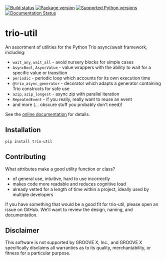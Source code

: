[![Build status](https://img.shields.io/circleci/build/github/groove-x/trio-util)](https://circleci.com/gh/groove-x/trio-util)
[![Package version](https://img.shields.io/pypi/v/trio-util.svg)](https://pypi.org/project/trio-util)
[![Supported Python versions](https://img.shields.io/pypi/pyversions/trio-util.svg)](https://pypi.org/project/trio-util)
[![Documentation Status](https://readthedocs.org/projects/trio-util/badge/?version=latest)](https://trio-util.readthedocs.io/en/latest/?badge=latest)

# trio-util

An assortment of utilities for the Python Trio async/await framework,
including:

  * `wait_any`, `wait_all` - avoid nursery blocks for simple cases
  * `AsyncBool`, `AsyncValue` - value wrappers with the ability to wait for
    a specific value or transition
  * `periodic` - periodic loop which accounts for its own execution
    time
  * `@trio_async_generator` - decorator which adapts a generator containing
     Trio constructs for safe use
  * `azip`, `azip_longest` - async zip with parallel iteration
  * `RepeatedEvent` - if you really, really want to reuse an event
  * and more (... obscure stuff you probably don't need)!

See the [online documentation](https://trio-util.readthedocs.io/en/latest/) for details.

## Installation

```shell
pip install trio-util
```

## Contributing

What attributes make a good utility function or class?

  * of general use, intuitive, hard to use incorrectly
  * makes code more readable and reduces cognitive load
  * already vetted for a length of time within a project, ideally used
    by multiple developers

If you have something that would be a good fit for trio-util, please
open an issue on GitHub.  We'll want to review the design, naming, and
documentation.

## Disclaimer

This software is not supported by GROOVE X, Inc., and GROOVE X
specifically disclaims all warranties as to its quality,
merchantability, or fitness for a particular purpose.

